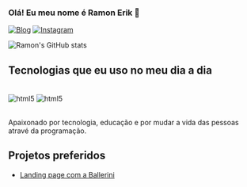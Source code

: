 ### Olá! Eu meu nome é Ramon Erik 🤙

[![Blog](https://img.shields.io/badge/Blogger-FF5722?style=for-the-badge&logo=blogger&logoColor=white)](https://sujeitoprogramador.com)
[![Instagram](https://img.shields.io/badge/Instagram-E4405F?style=for-the-badge&logo=instagram&logoColor=white)](https://sujeitoprogramador.com)

![Ramon's GitHub stats](https://github-readme-stats.vercel.app/api?username=Ramon-Erik&show_icons=true&theme=radical)

## Tecnologias que eu uso no meu dia a dia

<div style="display: inline_block;"><br/>
    <img align="center" alt="html5" src="https://img.shields.io/badge/HTML5-E34F26?style=for-the-badge&logo=html5&logoColor=white"/>
    <img align="center" alt="html5" src="https://img.shields.io/badge/CSS3-1572B6?style=for-the-badge&logo=css3&logoColor=white"/>
</div><br/>

Apaixonado por tecnologia, educação e por mudar a vida das pessoas atravé da programação.

## Projetos preferidos

- [Landing page com a Ballerini](https://ramon-erik.github.io/projeto-landing-page/)

